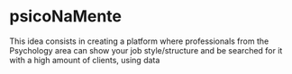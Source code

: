 # psicoNaMente
This idea consists in creating a platform where professionals from the Psychology area can show your job style/structure and be searched for it with a high amount of clients, using data
